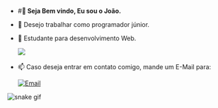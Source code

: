 - #**👋 Seja Bem vindo, Eu sou o João.** 

- 👀 Desejo trabalhar como programador júnior.

- 🌱 Estudante para desenvolvimento Web.

   <a href="https://www.linkedin.com/in/jo%C3%A3o-paulo-de-souza-658190151/"><img src="https://img.shields.io/badge/linkedin-%230077B5.svg?&style=for-the-badge&logo=linkedin&logoColor=white" /></a>&nbsp;&nbsp;&nbsp;&nbsp;

- 📫 Caso deseja entrar em contato comigo, mande um E-Mail para:

   [![Email](https://img.shields.io/badge/Gmail-D14836?style=for-the-badge&logo=gmail&logoColor=white)](mailto:joaopaulodesouza6@gmail.com)

 ![snake gif](https://github.com/victordamico/victordamico/blob/output/github-contribution-grid-snake.svg)
<!---
OJuauum/OJuauum is a ✨ special ✨ repository because its `README.md` (this file) appears on your GitHub profile.
You can click the Preview link to take a look at your changes.
--->
